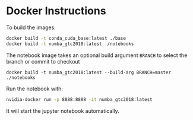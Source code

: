 # Docker Instructions

To build the images:

```bash
docker build -t conda_cuda_base:latest ./base
docker build -t numba_gtc2018:latest ./notebooks
```

The notebook image takes an optional build argument `BRANCH` to
select the branch or commit to checkout

```
docker build -t numba_gtc2018:latest --build-arg BRANCH=master ./notebooks
```

Run the notebook with:

```bash
nvidia-docker run -p 8888:8888 -it numba_gtc2018:latest
```

It will start the jupyter notebook automatically.
